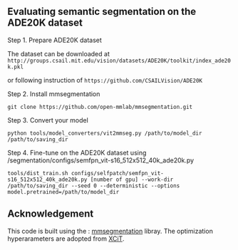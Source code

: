 ## Evaluating semantic segmentation on the ADE20K dataset

Step 1. Prepare ADE20K dataset

The dataset can be downloaded at 
`http://groups.csail.mit.edu/vision/datasets/ADE20K/toolkit/index_ade20k.pkl`

or following instruction of `https://github.com/CSAILVision/ADE20K`

Step 2. Install mmsegmentation

`git clone https://github.com/open-mmlab/mmsegmentation.git`

Step 3. Convert your model

`python tools/model_converters/vit2mmseg.py /path/to/model_dir /path/to/saving_dir`

Step 4. Fine-tune on the ADE20K dataset using /segmentation/configs/semfpn_vit-s16_512x512_40k_ade20k.py

`tools/dist_train.sh configs/selfpatch/semfpn_vit-s16_512x512_40k_ade20k.py [number of gpu] --work-dir /path/to/saving_dir --seed 0 --deterministic --options model.pretrained=/path/to/model_dir`

## Acknowledgement
This code is built using the : <a href=https://github.com/open-mmlab/mmsegmentation>mmsegmentation</a> libray. The optimization hyperarameters are adopted from <a href=https://github.com/facebookresearch/xcit>XCiT</a>.

